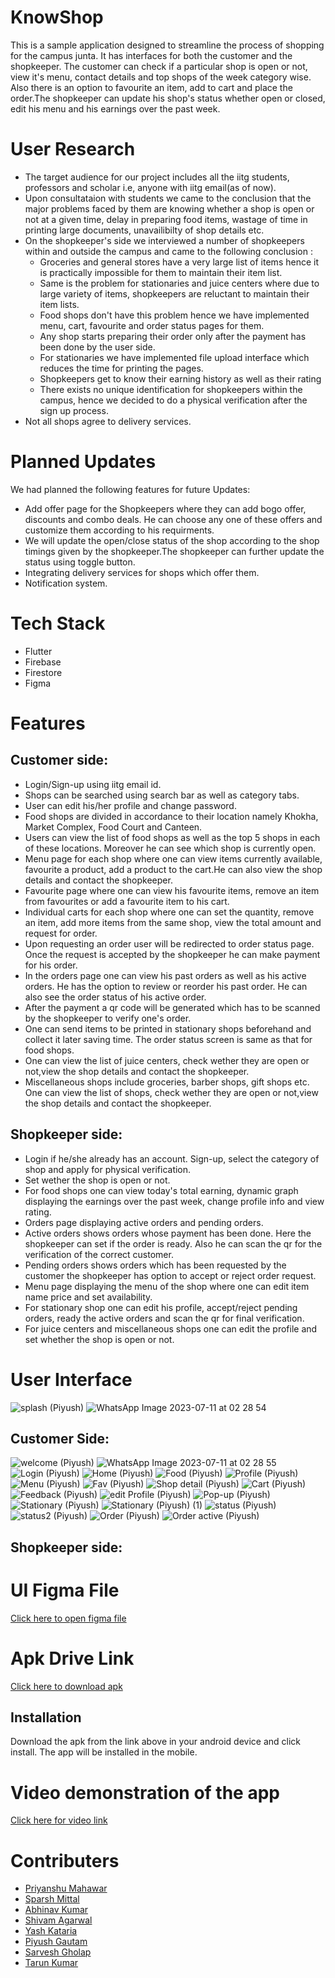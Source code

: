 # KnowShop
This is a sample application designed to streamline the process of shopping for the campus junta. It has interfaces for both the customer and the shopkeeper. The customer can check if a particular shop is open or not, view it's menu, contact details and top shops of the week category wise. Also there is an option to favourite an item, add to cart and place the order.The shopkeeper can update his shop's status whether open or closed, edit his menu and his earnings over the past week.

# User Research
* The target audience for our project includes all the iitg students, professors and scholar i.e, anyone with iitg email(as of now).
* Upon consultataion with students we came to the conclusion that the major problems faced by them are knowing whether a shop is open or not at a given time, delay in preparing food items, wastage of time in printing large documents, unavailibilty of shop details etc.
* On the shopkeeper's side we interviewed a number of shopkeepers within and outside the campus and came to the following conclusion :   
  * Groceries and general stores have a very large list of items hence it is practically impossible for them to maintain their item list.
  * Same is the problem for stationaries and juice centers where due to large variety of items, shopkeepers are reluctant to maintain their item lists.
  * Food shops don't have this problem hence we have implemented menu, cart, favourite and order status pages for them.
  * Any shop starts preparing their order only after the payment has been done by the user side.
  * For stationaries we have implemented file upload interface which reduces the time for printing the pages.
  * Shopkeepers get to know their earning history as well as their rating 
  * There exists no unique identification for shopkeepers within the campus, hence we decided to do a physical verification after the sign up process.
* Not all shops agree to delivery services.
# Planned Updates

We had planned the following features for future Updates:  
  * Add offer page for the Shopkeepers where they can add bogo offer, discounts and combo deals. He can choose any one of these offers and customize them according to his requirments.
  * We will update the open/close status of the shop according to the shop timings given by the shopkeeper.The shopkeeper can further update the status using toggle button.
  * Integrating delivery services for shops which offer them.
  * Notification system.

# Tech Stack
* Flutter
* Firebase
* Firestore
* Figma




# Features
## Customer side:   
* Login/Sign-up using iitg email id.  
* Shops can be searched using search bar as well as category tabs.  
* User can edit his/her profile and change password.  
* Food shops are divided in accordance to their location namely Khokha, Market Complex, Food Court and Canteen. 
* Users can view the list of food shops as well as the top 5 shops in each of these locations. Moreover he can see which shop is currently open. 
* Menu page for each shop where one can view items currently available, favourite a product, add a product to the cart.He can also view the shop details and contact the shopkeeper.  
* Favourite page where one can view his favourite items, remove an item from favourites or add a favourite item to his cart.  
* Individual carts for each shop where one can set the quantity, remove an item, add more items from the same shop, view the total amount and request for order.  
* Upon requesting an order user will be redirected to order status page. Once the request is accepted by the shopkeeper he can make payment for his order.
* In the orders page one can view his past orders as well as his active orders. He has the option to review or reorder his past order. He can also see the order status of his active order.  
* After the payment a qr code will be generated which has to be scanned by the shopkeeper to verify one's order.  
* One can send items to be printed in stationary shops beforehand and collect it later saving time. The order status screen is same as that for food shops.  
* One can view the list of juice centers, check wether they are open or not,view the shop details and contact the shopkeeper.  
* Miscellaneous shops include groceries, barber shops, gift shops etc. One can view the list of shops, check wether they are open or not,view the shop details and contact the shopkeeper.  

## Shopkeeper side:  
* Login if he/she already has an account. Sign-up, select the category of shop and apply for physical verification.
* Set wether the shop is open or not.  
* For food shops one can view today's total earning, dynamic graph displaying the earnings over the past week, change profile info and view rating.  
* Orders page displaying active orders and pending orders. 
* Active orders shows orders whose payment has been done. Here the shopkeeper can set if the order is ready. Also he can scan the qr for the verification of the correct customer.
* Pending orders shows orders which has been requested by the customer the shopkeeper has option to accept or reject order request.
* Menu page displaying the menu of the shop where one can edit item name price and set availability.
* For stationary shop one can edit his profile, accept/reject pending orders, ready the active orders and scan the qr for final verification.
* For juice centers and miscellaneous shops one can edit the profile and set whether the shop is open or not.

# User Interface
![splash (Piyush)](https://github.com/sarg19/Kriti-Software-PS/assets/95137162/02584495-3a85-4afb-a89b-005d10b2fe69)
![WhatsApp Image 2023-07-11 at 02 28 54](https://github.com/sarg19/Kriti-Software-PS/assets/95137162/64ac8ba8-dc74-4958-88c8-9e5c63b3676d)

## Customer Side:
![welcome (Piyush)](https://github.com/sarg19/Kriti-Software-PS/assets/95137162/d7888038-3afc-47f9-8184-dddc567c2543)
![WhatsApp Image 2023-07-11 at 02 28 55](https://github.com/sarg19/Kriti-Software-PS/assets/95137162/234439cc-883e-4720-bc2a-c52c2a887772)
![Login (Piyush)](https://github.com/sarg19/Kriti-Software-PS/assets/95137162/04906df4-634a-4dcd-a468-a054a0c67748)
![Home (Piyush)](https://github.com/sarg19/Kriti-Software-PS/assets/95137162/9e98a51a-8478-439f-a7c9-5ee6bab08292)
![Food (Piyush)](https://github.com/sarg19/Kriti-Software-PS/assets/95137162/0fd442e5-289b-4dbc-bbeb-9bb4efc2ca7a)
![Profile (Piyush)](https://github.com/sarg19/Kriti-Software-PS/assets/95137162/d285c90b-a3ab-49e3-bf75-12680fdaed05)
![Menu (Piyush)](https://github.com/sarg19/Kriti-Software-PS/assets/95137162/0b044a70-c6a7-4628-9c98-115e565610f1)
![Fav (Piyush)](https://github.com/sarg19/Kriti-Software-PS/assets/95137162/6a410e2f-0d28-4cca-aa83-22bce450676c)
![Shop detail (Piyush)](https://github.com/sarg19/Kriti-Software-PS/assets/95137162/f8b742d8-617d-4382-a8d3-b4cfce24dd9f)
![Cart (Piyush)](https://github.com/sarg19/Kriti-Software-PS/assets/95137162/29570936-3dd2-470f-b769-eb3d1910b8f9)
![Feedback (Piyush)](https://github.com/sarg19/Kriti-Software-PS/assets/95137162/fed3ff1a-be45-4673-ac81-9bda00400ee9)
![edit Profile (Piyush)](https://github.com/sarg19/Kriti-Software-PS/assets/95137162/2ca29b17-b93f-45ed-9998-5a450de926a9)
![Pop-up (Piyush)](https://github.com/sarg19/Kriti-Software-PS/assets/95137162/62c4e770-a09d-45ce-bcff-c7f08ecd241e)
![Stationary (Piyush)](https://github.com/sarg19/Kriti-Software-PS/assets/95137162/999f6781-4f1d-4772-a67a-42734516ef42)
![Stationary (Piyush) (1)](https://github.com/sarg19/Kriti-Software-PS/assets/95137162/e45f78f2-d265-4a26-a41a-d717deb74298)
![status (Piyush)](https://github.com/sarg19/Kriti-Software-PS/assets/95137162/11cd81c2-87b6-4a71-8f7b-99b0ad876c62)
![status2 (Piyush)](https://github.com/sarg19/Kriti-Software-PS/assets/95137162/36940e43-78f8-4183-a067-9b5511eeea39)
![Order (Piyush)](https://github.com/sarg19/Kriti-Software-PS/assets/95137162/05845b62-ff19-4434-8766-84168f8cd2f3)
![Order active (Piyush)](https://github.com/sarg19/Kriti-Software-PS/assets/95137162/f4413bd4-7ab2-426b-aaab-5a24f1a3a850)
## Shopkeeper side:


# UI Figma File
[Click here to open figma file](https://www.figma.com/file/yleq06SJFDa2P7JOJuud2H/KRITI-SOFTWARE?node-id=0%3A1&t=c8loi0acXoobQauX-1)

# Apk Drive Link
[Click here to download apk](https://drive.google.com/file/d/1kd5lJE9X4TWQdbKabiR8sq6pmB6JF_6W/view?usp=share_link)

## Installation
Download the apk from the link above in your android device and click install. The app will be installed in the mobile.

# Video demonstration of the app
[Click here for video link](https://drive.google.com/file/d/1xtJWnrAg8HkdciFDgmpQDREzvQJvjIU3/view?usp=share_link)




# Contributers
  * [Priyanshu Mahawar](https://github.com/Perseus29)
  * [Sparsh Mittal](https://github.com/Sparsh752)
  * [Abhinav Kumar](https://github.com/Abhinav1-Kumar)
  * [Shivam Agarwal](https://github.com/shivaga)
  * [Yash Kataria](https://github.com/yashhkataria)
  * [Piyush Gautam](https://github.com/py-2312)
  * [Sarvesh Gholap](https://github.com/sarg19)
  * [Tarun Kumar](https://github.com/tarunnn3301)
